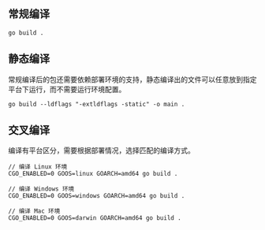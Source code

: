 ## 常规编译

`go build .`

## 静态编译

常规编译后的包还需要依赖部署环境的支持，静态编译出的文件可以任意放到指定平台下运行，而不需要运行环境配置。

```
go build --ldflags "-extldflags -static" -o main .
```

## 交叉编译

编译有平台区分，需要根据部署情况，选择匹配的编译方式。

```
// 编译 Linux 环境
CGO_ENABLED=0 GOOS=linux GOARCH=amd64 go build .

// 编译 Windows 环境
CGO_ENABLED=0 GOOS=windows GOARCH=amd64 go build .

// 编译 Mac 环境
CGO_ENABLED=0 GOOS=darwin GOARCH=amd64 go build .
```
